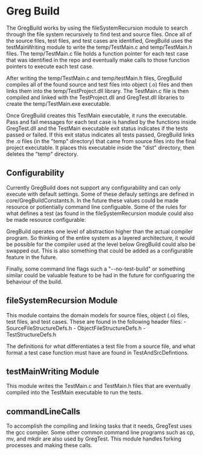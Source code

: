 # Greg Build

The GregBuild works by using the fileSystemRecursion module to search through the file system recursively to find test and source files. Once all of the source files, test files, and test cases are identified, GregBuild uses the testMainWriting module to write the temp/TestMain.c and temp/TestMain.h files. The temp/TestMain.c file holds a function pointer for each test case that was identified in the repo and eventually make calls to those function pointers to execute each test case. 

After writing the temp/TestMain.c and temp/testMain.h files, GregBuild compiles all of the found source and test files into object (.o) files and then links them into the temp/TestProject.dll library. The TestMain.c file is then compiled and linked with the TestProject.dll and GregTest.dll libraries to create the temp/TestMain.exe executable.

Once GregBuild creates this TestMain executable, it runs the executable. Pass and fail messages for each test case is handled by the functions inside GregTest.dll and the TestMain executable exit status indicates if the tests passed or failed. If this exit status indicates all tests passed, GregBuild links the .o files (in the "temp" directory) that came from source files into
the final project executable. It places this executable inside the "dist" directory, then deletes the "temp" directory.

## Configurability

Currently GregBuild does not support any configurability and can only execute with default settings. Some of these defauly settings are defined in core/GregBuildConstants.h. In the future these values could be made resource or potientially command line configuable. Some of the rules for what defines a test (as found in the fileSystemRecursion module could also be made resource configurable.

GregBuild operates one level of abstraction higher than the actual compiler program. So thinking of the entire system as a layered architecture, it would be possible for the compiler used at the level below GregBuild could also be swapped out. This is also something that could be added as a configurable feature in the future.

Finally, some command line flags such a "--no-test-build" or something similar could be valuable feature to be had in the future for configuaring the behaviour of the build.

## fileSystemRecursion Module

This module contains the domain models for source files, object (.o) files, test files, and test cases. These are found in the following header files:
	- SourceFileStructureDefs.h
	- ObjectFileStructureDefs.h
	- TestStructureDefs.h
	
The definitions for what differentiates a test file from a source file, and what format a test case function must have are found in TestAndSrcDefintions.

## testMainWriting Module

This module writes the TestMain.c and TestMain.h files that are eventually compiled into the TestMain executable to run the tests.

## commandLineCalls

To accomplish the compiling and linking tasks that it needs, GregTest uses the gcc compiler. Some other common command line programs such as cp, mv, and mkdir are also used by GregTest. This module handles forking processes and making these calls.